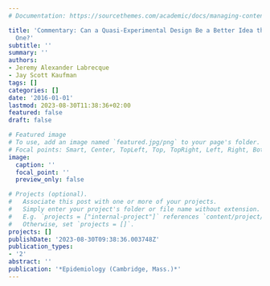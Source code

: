 ```yaml
---
# Documentation: https://sourcethemes.com/academic/docs/managing-content/

title: 'Commentary: Can a Quasi-Experimental Design Be a Better Idea than an Experimental
  One?'
subtitle: ''
summary: ''
authors:
- Jeremy Alexander Labrecque
- Jay Scott Kaufman
tags: []
categories: []
date: '2016-01-01'
lastmod: 2023-08-30T11:38:36+02:00
featured: false
draft: false

# Featured image
# To use, add an image named `featured.jpg/png` to your page's folder.
# Focal points: Smart, Center, TopLeft, Top, TopRight, Left, Right, BottomLeft, Bottom, BottomRight.
image:
  caption: ''
  focal_point: ''
  preview_only: false

# Projects (optional).
#   Associate this post with one or more of your projects.
#   Simply enter your project's folder or file name without extension.
#   E.g. `projects = ["internal-project"]` references `content/project/deep-learning/index.md`.
#   Otherwise, set `projects = []`.
projects: []
publishDate: '2023-08-30T09:38:36.003748Z'
publication_types:
- '2'
abstract: ''
publication: '*Epidemiology (Cambridge, Mass.)*'
---
```

